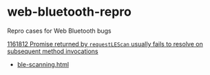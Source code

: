 # web-bluetooth-repro
Repro cases for Web Bluetooth bugs

[1161812 Promise returned by `requestLEScan` usually fails to resolve on subsequent method invocations](https://crbug.com/1161812)
* [ble-scanning.html](https://nondebug.github.io/web-bluetooth-repro/crbug1161812-ble-scanning.html)
